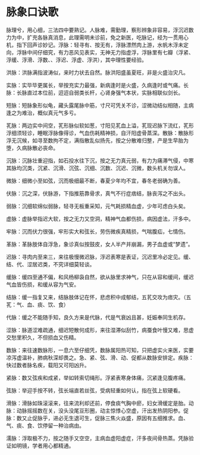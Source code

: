 # 脉象口诀歌

脉理兮，用心细，三法四中要熟记。人脉难，需勤理，察形辨象非容易，浮沉迟数力为中，扩充各脉真消息，此理需明未诊前，免之新医，吃脉记，经为一贯用心机，指下回声诊妙记。浮脉：轻寻有、按无有，浮脉漂然肉上游，水帆木浮未定向，浮脉中间仔细究，有力恶风见表实，无神无力指虚浮，浮脉里有七瓣（浮紧、浮缓、浮滑、浮数、、浮迟、浮虚、浮洪），其中理性要经验。

洪脉：洪脉满指波涛似，来时力状去自然。脉洪阳盛虽夏旺，非是火盛治灾凡。

实脉：实毕毕更属长，举按充实力最强，新病逢时是火盛，久病逢时或气痛。长脉：长脉直过本位前，迢迢自弱类长杆，心肾身强气本状，实脉相联似剑长。

短脉：短脉象形似龟，藏头露尾脉中筋，寸尺可凭关不诊，涩微动结似相随，主病逢之为难治，概似真元气多亏。

芤脉：两边实中间空，芤形脉似软如葱，寸阳见芤血上溢，芤现迟脉下流红，芤形浮细须轻诊，睡眠浮脉像得诊，气血伤耗精神损，自汗阳虚骨蒸深。散脉：散脉形浮无沉候，如寻至数拘不定，满指散乱似扬先，按之分散难归整，产是生早胎为堕，久病脉散必丧命。

沉脉：沉脉壮重迎指，如石投水往下沉，按之无力真元弱，有力为痛滞气侵，中寒其脉均沉类，沉紧、沉滑、沉弦、沉细、沉数、沉迟、沉微，数头机关勿误人。

微脉：细微小至如弦，沉而极细最不断，春夏少年均不宜，春冬老弱确为善。

伏脉：沉之深，伏脉游，下指推筋靠骨求，真气不行症痞结，脉丧泻之不出头。

弱脉：沉细软绵似弱脉，轻寻无板重采知，元气耗损精血虚，少年可虑白头矣。

虚脉：虚脉举指迟大软，按之无力又空洞，精神气血都伤损，病因虚法，汗多中。

牢脉：沉而伏力很强，牢形实大和弦长，劳伤微疾真精损，气喘腹疝，七情伤。

革脉：革脉肢体自浮急，象诊真似按鼓皮，女人半产并崩漏，男子血虚或“梦遗”。

迟脉：寻肉内至来三，来往极慢微迟脉，浮迟表寒是表证，沉迟里冷必定见。缓、结、代、涩居迟类，不究详细莫轻谈。

缓脉：缓四至通不偏，和风杨柳袅自然，欲从脉里求神气，只在从容和缓间，缓迟气血皆伤损，和缓从容为气安。

结脉：缓一指复又来，结脉肢体记在怀，悲虑积中成郁结，五芤交攻为痞灾。（五芤：气、血、痰、饮、食）

代脉：缓之不能随手知，良久方来是代脉，代是气衰凶且甚，妊娠奉同生机存。

涩脉：脉道涩难疏通，细迟短散何成形，来往湿滞似刮竹，病蚕食叶慢又难，思虚交愁里积久，不但损血又伤精。

数脉：来往速数脉形，一息六至仔细凭，数脉属阳热可知，只把虚实火来医，实要凉泻虚温补，肺病秋深却畏之。急、紧、弦、滑、动、促都从数脉安排定。疾脉：快过数者脉名疾，载阳又可阳凶升。

紧脉：数又弦疾和成紧，举如转索切绳形。浮紧表寒身体痛，沉紧逢见腹疼痛。

弦脉：举迎手按不转，弦长端直若丝弦，受病轻重如何认，指在弦上软硬看。

滑脉：滑脉如珠滚滚来，往来流利却还前，停食痰气胸中瘀，妇女滑缓定是胎。动脉：动脉摇摇数在关，没头没尾豆形圈，动主惊悸心空虚，汗出发热阴阳参。促脉：数又止促脉乎，进必无生退可生，促脉三焦火焱盛，原因有五细推求。血、气、痰、食、饮停留一种治病由。

濡脉：浮取极不力，按之随手又空空，主病血虚阳虚症，汗多夜间骨热蒸。凭脉验证如明镜，学者用心都精通。
